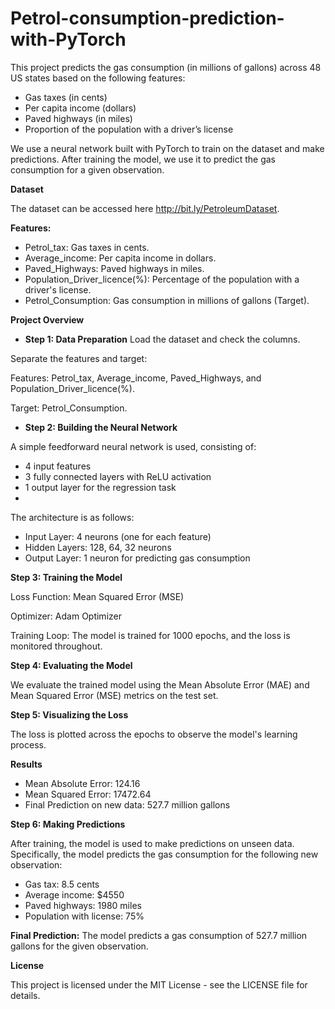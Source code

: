 # Petrol-consumption-prediction-with-PyTorch

This project predicts the gas consumption (in millions of gallons) across 48 US states based on the following features:

- Gas taxes (in cents)
- Per capita income (dollars)
- Paved highways (in miles)
- Proportion of the population with a driver’s license
  
We use a neural network built with PyTorch to train on the dataset and make predictions. After training the model, we use it to predict the gas consumption for a given observation.

**Dataset**

The dataset can be accessed here http://bit.ly/PetroleumDataset.

**Features:**

- Petrol_tax: Gas taxes in cents.
- Average_income: Per capita income in dollars.
- Paved_Highways: Paved highways in miles.
- Population_Driver_licence(%): Percentage of the population with a driver's license.
- Petrol_Consumption: Gas consumption in millions of gallons (Target).
  
**Project Overview**

- **Step 1: Data Preparation**
Load the dataset and check the columns.


Separate the features and target:

Features: Petrol_tax, Average_income, Paved_Highways, and Population_Driver_licence(%).

Target: Petrol_Consumption.

- **Step 2: Building the Neural Network**
  
A simple feedforward neural network is used, consisting of:

- 4 input features
- 3 fully connected layers with ReLU activation
- 1 output layer for the regression task
- 
The architecture is as follows:

- Input Layer: 4 neurons (one for each feature)
- Hidden Layers: 128, 64, 32 neurons
- Output Layer: 1 neuron for predicting gas consumption
  
**Step 3: Training the Model**

Loss Function: Mean Squared Error (MSE)

Optimizer: Adam Optimizer

Training Loop: The model is trained for 1000 epochs, and the loss is monitored throughout.

**Step 4: Evaluating the Model**

We evaluate the trained model using the Mean Absolute Error (MAE) and Mean Squared Error (MSE) metrics on the test set.

**Step 5: Visualizing the Loss**

The loss is plotted across the epochs to observe the model's learning process.

**Results**

- Mean Absolute Error: 124.16
- Mean Squared Error: 17472.64
- Final Prediction on new data: 527.7 million gallons

**Step 6: Making Predictions**

After training, the model is used to make predictions on unseen data. Specifically, the model predicts the gas consumption for the following new observation:

- Gas tax: 8.5 cents
- Average income: $4550
- Paved highways: 1980 miles
- Population with license: 75%
  
**Final Prediction:**
The model predicts a gas consumption of 527.7 million gallons for the given observation.

**License**

This project is licensed under the MIT License - see the LICENSE file for details.
